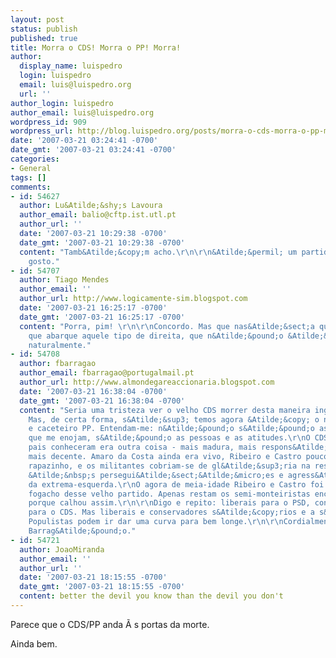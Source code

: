 ```yaml
---
layout: post
status: publish
published: true
title: Morra o CDS! Morra o PP! Morra!
author:
  display_name: luispedro
  login: luispedro
  email: luis@luispedro.org
  url: ''
author_login: luispedro
author_email: luis@luispedro.org
wordpress_id: 909
wordpress_url: http://blog.luispedro.org/posts/morra-o-cds-morra-o-pp-morra
date: '2007-03-21 03:24:41 -0700'
date_gmt: '2007-03-21 03:24:41 -0700'
categories:
- General
tags: []
comments:
- id: 54627
  author: Lu&Atilde;&shy;s Lavoura
  author_email: balio@cftp.ist.utl.pt
  author_url: ''
  date: '2007-03-21 10:29:38 -0700'
  date_gmt: '2007-03-21 10:29:38 -0700'
  content: "Tamb&Atilde;&copy;m acho.\r\n\r\n&Atilde;&permil; um partido de p&Atilde;&copy;ssimo
    gosto."
- id: 54707
  author: Tiago Mendes
  author_email: ''
  author_url: http://www.logicamente-sim.blogspot.com
  date: '2007-03-21 16:25:17 -0700'
  date_gmt: '2007-03-21 16:25:17 -0700'
  content: "Porra, pim! \r\n\r\nConcordo. Mas que nas&Atilde;&sect;a qualquer coisa
    que abarque aquele tipo de direita, que n&Atilde;&pound;o &Atilde;&copy; a minha,
    naturalmente."
- id: 54708
  author: fbarragao
  author_email: fbarragao@portugalmail.pt
  author_url: http://www.almondegareaccionaria.blogspot.com
  date: '2007-03-21 16:38:04 -0700'
  date_gmt: '2007-03-21 16:38:04 -0700'
  content: "Seria uma tristeza ver o velho CDS morrer desta maneira ingl&Atilde;&sup3;ria.
    Mas, de certa forma, s&Atilde;&sup3; temos agora &Atilde;&copy; o novo, vigoroso
    e caceteiro PP. Entendam-me: n&Atilde;&pound;o s&Atilde;&pound;o as propostas
    que me enojam, s&Atilde;&pound;o as pessoas e as atitudes.\r\nO CDS que os meus
    pais conheceram era outra coisa - mais madura, mais respons&Atilde;&iexcl;vel,
    mais decente. Amaro da Costa ainda era vivo, Ribeiro e Castro pouco mais do que
    rapazinho, e os militantes cobriam-se de gl&Atilde;&sup3;ria na resist&Atilde;&ordf;ncia
    &Atilde;&nbsp;s persegui&Atilde;&sect;&Atilde;&micro;es e agress&Atilde;&micro;es
    da extrema-esquerda.\r\nO agora de meia-idade Ribeiro e Castro foi o &Atilde;&ordm;ltimo
    fogacho desse velho partido. Apenas restam os semi-monteiristas encartados, portistas
    porque calhou assim.\r\n\r\nDigo e repito: liberais para o PSD, conservadores
    para o CDS. Mas liberais e conservadores s&Atilde;&copy;rios e a s&Atilde;&copy;rio.
    Populistas podem ir dar uma curva para bem longe.\r\n\r\nCordialmente,\r\nFernando
    Barrag&Atilde;&pound;o."
- id: 54721
  author: JoaoMiranda
  author_email: ''
  author_url: ''
  date: '2007-03-21 18:15:55 -0700'
  date_gmt: '2007-03-21 18:15:55 -0700'
  content: better the devil you know than the devil you don't
---
```

<p>Parece que o CDS&#47;PP anda &Atilde;&nbsp;s portas da morte.</p>
<p>Ainda bem.</p>
